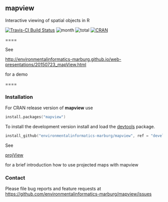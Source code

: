 ## mapview
Interactive viewing of spatial objects in R

[![Travis-CI Build Status](https://travis-ci.org/environmentalinformatics-marburg/mapview.svg?branch=develop)](https://travis-ci.org/environmentalinformatics-marburg/mapview)
![month](http://cranlogs.r-pkg.org/badges/mapview) ![total](http://cranlogs.r-pkg.org/badges/grand-total/mapview)
[![CRAN](http://www.r-pkg.org/badges/version/mapview)](http://cran.rstudio.com/package=mapview?color=brightgreen)

====

See 

http://environmentalinformatics-marburg.github.io/web-presentations/20150723_mapView.html

for a demo

====

### Installation

For CRAN release version of **mapview** use


```S
install.packages("mapview")
```


To install the development version install and load the [devtools](http://cran.r-project.org/package=devtools) package.

```S
install_github("environmentalinformatics-marburg/mapview", ref = "develop")
```

See

<a href="http://gisma.github.io/projView/projView1_0_9.html" target="_blank">projView</a> 

for a brief introduction how to use projected maps with mapview


### Contact

Please file bug reports and feature requests at https://github.com/environmentalinformatics-marburg/mapview/issues
